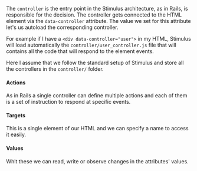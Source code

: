 The `controller` is the entry point in the Stimulus architecture, as in Rails, is responsible for the decision. The controller gets connected to the HTML element via the `data-controller` attribute. The value we set for this attribute let's us autoload the corresponding controller.

For example if I have a `<div data-controller="user">` in my HTML, Stimulus will load automatically the `controller/user_controller.js` file that will contains all the code that will respond to the element events. 

Here I assume that we follow the standard setup of Stimulus and store all the controllers in the `controller/` folder.

#### Actions
As in Rails a single controller can define multiple actions and each of them is a set of instruction to respond at specific events.

#### Targets
This is a single element of our HTML and we can specify a name to access it easily.

#### Values
Whit these we can read, write or observe changes in the attributes' values.
